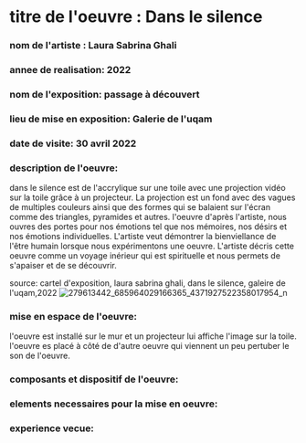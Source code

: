 # titre de l'oeuvre : Dans le silence
### nom de l'artiste : Laura Sabrina Ghali
### annee de realisation: 2022
### nom de l'exposition: passage à découvert
### lieu de mise en exposition: Galerie de l'uqam
### date de visite: 30 avril 2022 

### description de l'oeuvre: 
dans le silence est de l'accrylique sur une toile avec une projection vidéo sur la toile grâce à un projecteur. La projection est un fond avec des vagues de multiples couleurs ainsi que des formes qui se balaient sur l'écran comme des triangles, pyramides et autres.
l'oeuvre d'après l'artiste, nous ouvres des portes pour nos émotions tel que nos mémoires, nos désirs et nos émotions individuelles. L'artiste veut démontrer la bienviellance de l'être humain lorsque nous expérimentons une oeuvre. L'artiste décris cette oeuvre comme un voyage inérieur qui est spirituelle et nous permets de s'apaiser et de se découvrir.


source: cartel d'exposition, laura sabrina ghali, dans le silence, galeire de l'uqam,2022
![279613442_685964029166365_4371927522358017954_n](https://user-images.githubusercontent.com/89647885/167154201-c2f1ed5a-70ff-4322-b104-e8f3b122b876.jpg)


### mise en espace de l'oeuvre:
l'oeuvre est installé sur le mur et un projecteur lui affiche l'image sur la toile. l'oeuvre es placé à côté de d'autre oeuvre qui viennent un peu pertuber le son de l'oeuvre.

### composants et dispositif de l'oeuvre:


### elements necessaires pour la mise en oeuvre:


### experience vecue:


